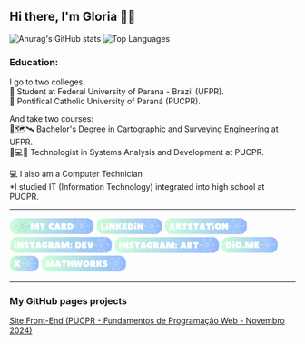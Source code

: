 ## Hi there, I'm Gloria 👋🪼 

![Anurag's GitHub stats](https://github-readme-stats.vercel.app/api?username=gloriadeitos&show_icons=true&theme=light)
![Top Languages](https://github-readme-stats.vercel.app/api/top-langs/?username=gloriadeitos&layout=compact&theme=light)

### Education:
I go to two colleges: <br>
🏦 Student at Federal University of Parana - Brazil (UFPR). <br>
💒 Pontifical Catholic University of Paraná (PUCPR).

And take two courses: <br>
🏦🗺️🛰️ Bachelor's Degree in Cartographic and Surveying Engineering at UFPR. <br>
💒💻🐙 Technologist in Systems Analysis and Development at PUCPR.

💻 I also am a Computer Technician <br>
*I studied IT (Information Technology) integrated into high school at PUCPR.

---

<a href="https://gloriadeitos.carrd.co/" target="_blank"><img src="https://github.com/gloriadeitos/gloriadeitos/blob/main/icon/my_card.png" height="30"></a>
<a href="https://www.linkedin.com/in/gloriadeitos/" target="_blank"><img src="https://github.com/gloriadeitos/gloriadeitos/blob/main/icon/linkedin.png" height="30"></a>
<a href="https://www.artstation.com/gloriadeitos" target="_blank"><img src="https://github.com/gloriadeitos/gloriadeitos/blob/main/icon/artstation.png" height="30"></a>
<a href="https://www.instagram.com/gloriadeitos_dev/" target="_blank"><img src="https://github.com/gloriadeitos/gloriadeitos/blob/main/icon/instagram_dev.png" height="30"></a>
<a href="https://www.instagram.com/gloriadeitos/" target="_blank"><img src="https://github.com/gloriadeitos/gloriadeitos/blob/main/icon/instagram_art.png" height="30"></a>
<a href="https://www.dio.me/users/alvugy" target="_blank"><img src="https://github.com/gloriadeitos/gloriadeitos/blob/main/icon/dio_me.png" height="30"></a>
<a href="https://x.com/gloriadeitos" target="_blank"><img src="https://github.com/gloriadeitos/gloriadeitos/blob/main/icon/x.png" height="30"></a>
<a href="https://www.mathworks.com/matlabcentral/profile/authors/35309206" target="_blank"><img src="https://github.com/gloriadeitos/gloriadeitos/blob/main/icon/mathworks.png" height="30"></a>

---

### My GitHub pages projects
[Site Front-End (PUCPR - Fundamentos de Programação Web - Novembro 2024)](https://gloriadeitos.github.io/PUCPR-FundamentosProgWeb-Novembro2024/)
